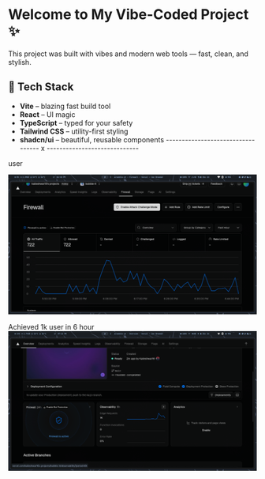 # Welcome to My Vibe-Coded Project ✨

This project was built with vibes and modern web tools — fast, clean, and stylish.

## 🚀 Tech Stack



- **Vite** – blazing fast build tool  
- **React** – UI magic  
- **TypeScript** – typed for your safety  
- **Tailwind CSS** – utility-first styling  
- **shadcn/ui** – beautiful, reusable components
---------------------------------- x -----------------------------

user 



![Screenshot at 18:48:53](public/250602_18h48m53s_screenshot.png)

Achieved 1k user in 6 hour
![Screenshot at 18:50:08](public/1kuser.png)

